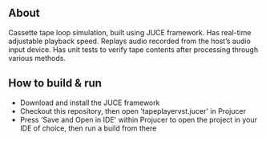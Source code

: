 <!-- ABOUT THE PROJECT -->
## About

Cassette tape loop simulation, built using JUCE framework. Has real-time adjustable playback speed. Replays audio recorded from the host’s audio input device. Has unit tests to verify tape contents after processing through various methods.

## How to build & run

 - Download and install the JUCE framework
 - Checkout this repository, then open 'tapeplayervst.jucer' in Projucer
 - Press 'Save and Open in IDE' within Projucer to open the project in your IDE of choice, then run a build from there
